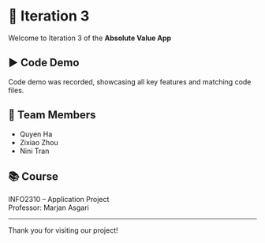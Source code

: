 # 📱 Iteration 3

Welcome to Iteration 3 of the **Absolute Value App** 

## ▶️ Code Demo

Code demo was recorded, showcasing all key features and matching code files.

## 👥 Team Members

- Quyen Ha  
- Zixiao Zhou  
- Nini Tran  

## 📚 Course

INFO2310 – Application Project  
Professor: Marjan Asgari

---

Thank you for visiting our project!
